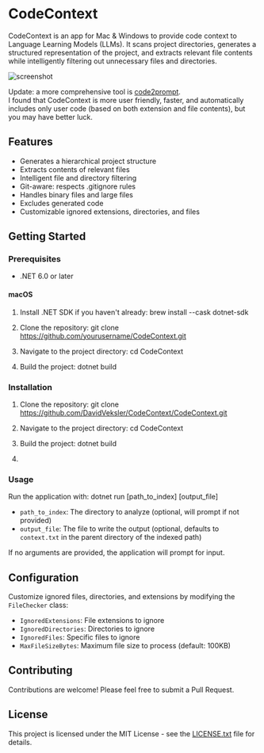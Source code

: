 # CodeContext

CodeContext is an app for Mac & Windows to provide code context to Language Learning Models (LLMs). 
It scans project directories, generates a structured representation of the project, and extracts relevant file contents while intelligently filtering out unnecessary files and directories.

![screenshot](https://github.com/DavidVeksler/CodeContext/blob/master/screenshot.png?raw=true)

Update:  a more comprehensive tool is [code2prompt](https://github.com/mufeedvh/code2prompt).  
I found that CodeContext is more user friendly,  faster, and automatically includes only user code (based on both extension and file contents), but you may have better luck.

## Features

- Generates a hierarchical project structure
- Extracts contents of relevant files
- Intelligent file and directory filtering
- Git-aware: respects .gitignore rules
- Handles binary files and large files
- Excludes generated code
- Customizable ignored extensions, directories, and files

## Getting Started

### Prerequisites

- .NET 6.0 or later

#### macOS

1. Install .NET SDK if you haven't already:
brew install --cask dotnet-sdk

2. Clone the repository:
git clone https://github.com/yourusername/CodeContext.git

3. Navigate to the project directory:
cd CodeContext

4. Build the project:
dotnet build

### Installation

1. Clone the repository:
git clone https://github.com/DavidVeksler/CodeContext/CodeContext.git

2. Navigate to the project directory:
cd CodeContext

3. Build the project:
dotnet build

1. 
### Usage

Run the application with:
dotnet run [path_to_index] [output_file]

- `path_to_index`: The directory to analyze (optional, will prompt if not provided)
- `output_file`: The file to write the output (optional, defaults to `context.txt` in the parent directory of the indexed path)

If no arguments are provided, the application will prompt for input.

## Configuration

Customize ignored files, directories, and extensions by modifying the `FileChecker` class:

- `IgnoredExtensions`: File extensions to ignore
- `IgnoredDirectories`: Directories to ignore
- `IgnoredFiles`: Specific files to ignore
- `MaxFileSizeBytes`: Maximum file size to process (default: 100KB)

## Contributing

Contributions are welcome! Please feel free to submit a Pull Request.

## License

This project is licensed under the MIT License - see the [LICENSE.txt](LICENSE) file for details.

